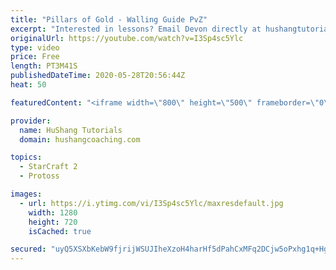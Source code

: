 ```yaml
---
title: "Pillars of Gold - Walling Guide PvZ"
excerpt: "Interested in lessons? Email Devon directly at hushangtutorials@outlook.com ------------------------------------------------------------------------------------------------------- Want to support HuShang Tutorials directly? Patreon is a website where you can contribute a monthly donation that will help"
originalUrl: https://youtube.com/watch?v=I3Sp4sc5Ylc
type: video
price: Free
length: PT3M41S
publishedDateTime: 2020-05-28T20:56:44Z
heat: 50

featuredContent: "<iframe width=\"800\" height=\"500\" frameborder=\"0\" src=\"https://www.youtube.com/embed/I3Sp4sc5Ylc\" allow=\"accelerometer; autoplay; encrypted-media; gyroscope; picture-in-picture\" allowfullscreen></iframe>"

provider:
  name: HuShang Tutorials
  domain: hushangcoaching.com

topics:
  - StarCraft 2
  - Protoss

images:
  - url: https://i.ytimg.com/vi/I3Sp4sc5Ylc/maxresdefault.jpg
    width: 1280
    height: 720
    isCached: true

secured: "uyQ5XSXbKebW9fjrijWSUJIheXzoH4harHf5dPahCxMFq2DCjw5oPxhg1q+HgqVCOOFF9PDob7wEvXfm0lnO+MFtpYCDYXINXHtXJ1QT9qAJY+hy1VJCne3LoJD/k3ylN0xb96xs8cbJM8usGwcnVkwsD0L/mviP8hadsJ5x0sO539VqJGhyw2DqKCm7/qDnNJk2qqVC+FhB5K/shkcRZiW9XCe4i6oWujwOgHcDHvdrsjxkU3taM3Zh4/20s/XGAuItLZrRMxS9PpATa+G3WI862vfErFIuSxwRstTu8kWFCoL8AbeVtUobqbs8N86uBNwmtp3VMlncIMUlkjwuwCMg7jBTXj4bAAmr1Nin0NImg/M1FHKQd/TNWRq+WLpRjvGDZljbOUS/Yxa8Pr7l+v1+zGXZis4rtIvx59QgiK0=;kHEW6LMQUJ6ARIRr6ePEqQ=="
---
```


